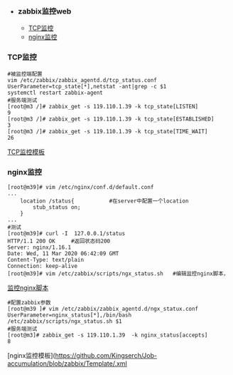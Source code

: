 + ### zabbix监控web
    + [TCP监控](#TCP监控)
    + [nginx监控](#nginx监控)
### TCP监控
```
#被监控端配置
vim /etc/zabbix/zabbix_agentd.d/tcp_status.conf
UserParameter=tcp_state[*],netstat -ant|grep -c $1
systemctl restart zabbix-agent
#服务端测试
[root@m3 /]# zabbix_get -s 119.110.1.39 -k tcp_state[LISTEN]
9
[root@m3 /]# zabbix_get -s 119.110.1.39 -k tcp_state[ESTABLISHED]
3
[root@m3 /]# zabbix_get -s 119.110.1.39 -k tcp_state[TIME_WAIT]
26
```
[TCP监控模板](https://github.com/Kingserch/Job-accumulation/blob/zabbix/Template/TCP%E8%BF%9E%E6%8E%A5%E7%8A%B6%E6%80%81_templates.xml)
### nginx监控
```
[root@m39]# vim /etc/nginx/conf.d/default.conf
...
    location /status{			#在server中配置一个location
        stub_status on;
    }
...
#测试
[root@m39]# curl -I  127.0.0.1/status
HTTP/1.1 200 OK		#返回状态码200
Server: nginx/1.16.1
Date: Wed, 11 Mar 2020 06:42:09 GMT
Content-Type: text/plain
Connection: keep-alive
[root@m39]# vim /etc/zabbix/scripts/ngx_status.sh	#编辑监控nginx脚本，
```
[监控nginx脚本](https://github.com/Kingserch/Job-accumulation/blob/zabbix/sh/ngx_status.sh)
```
#配置zabbix参数
[root@m39 ]# vim /etc/zabbix/zabbix_agentd.d/ngx_statux.conf
UserParameter=nginx_status[*],/bin/bash /etc/zabbix/scripts/ngx_status.sh $1
#服务端测试
[root@m3]# zabbix_get -s 119.110.1.39  -k nginx_status[accepts]
8
```
[nginx监控模板](https://github.com/Kingserch/Job-accumulation/blob/zabbix/Template/.xml